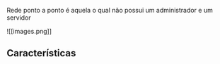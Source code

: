 
Rede ponto a ponto é aquela o qual não possui um administrador e um servidor 

![[images.png]]

## Características

